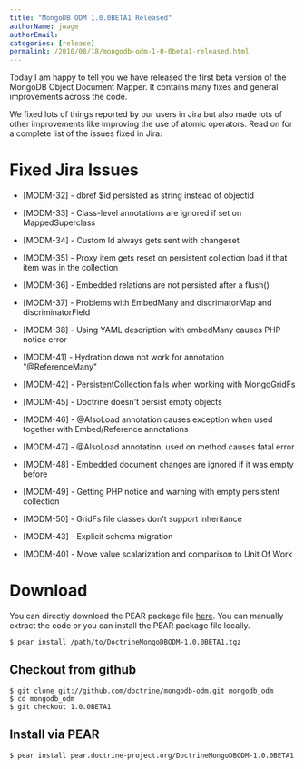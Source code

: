 ```yaml
---
title: "MongoDB ODM 1.0.0BETA1 Released"
authorName: jwage
authorEmail:
categories: [release]
permalink: /2010/08/18/mongodb-odm-1-0-0beta1-released.html
---
```

Today I am happy to tell you we have released the first beta version of
the MongoDB Object Document Mapper. It contains many fixes and general
improvements across the code.

We fixed lots of things reported by our users in Jira but also made lots
of other improvements like improving the use of atomic operators. Read
on for a complete list of the issues fixed in Jira:

Fixed Jira Issues
=================

<ul>
<li>

[MODM-32] - dbref \$id persisted as string instead of objectid

</li>
<li>

[MODM-33] - Class-level annotations are ignored if set on
MappedSuperclass

</li>
<li>

[MODM-34] - Custom Id always gets sent with changeset

</li>
<li>

[MODM-35] - Proxy item gets reset on persistent collection load if that
item was in the collection

</li>
<li>

[MODM-36] - Embedded relations are not persisted after a flush()

</li>
<li>

[MODM-37] - Problems with EmbedMany and discrimatorMap and
discriminatorField

</li>
<li>

[MODM-38] - Using YAML description with embedMany causes PHP notice
error

</li>
<li>

[MODM-41] - Hydration down not work for annotation "@ReferenceMany"

</li>
<li>

[MODM-42] - PersistentCollection fails when working with MongoGridFs

</li>
<li>

[MODM-45] - Doctrine doesn't persist empty objects

</li>
<li>

[MODM-46] - @AlsoLoad annotation causes exception when used together
with Embed/Reference annotations

</li>
<li>

[MODM-47] - @AlsoLoad annotation, used on method causes fatal error

</li>
<li>

[MODM-48] - Embedded document changes are ignored if it was empty before

</li>
<li>

[MODM-49] - Getting PHP notice and warning with empty persistent
collection

</li>
<li>

[MODM-50] - GridFs file classes don't support inheritance

</li>
<li>

[MODM-43] - Explicit schema migration

</li>
<li>

[MODM-40] - Move value scalarization and comparison to Unit Of Work

</li>
</ul>

Download
========

You can directly download the PEAR package file
[here](http://www.doctrine-project.org/downloads/DoctrineMongoDBODM-1.0.0BETA1.tgz).
You can manually extract the code or you can install the PEAR package
file locally.

    $ pear install /path/to/DoctrineMongoDBODM-1.0.0BETA1.tgz

Checkout from github
--------------------

    $ git clone git://github.com/doctrine/mongodb-odm.git mongodb_odm
    $ cd mongodb_odm
    $ git checkout 1.0.0BETA1

Install via PEAR
----------------

    $ pear install pear.doctrine-project.org/DoctrineMongoDBODM-1.0.0BETA1
